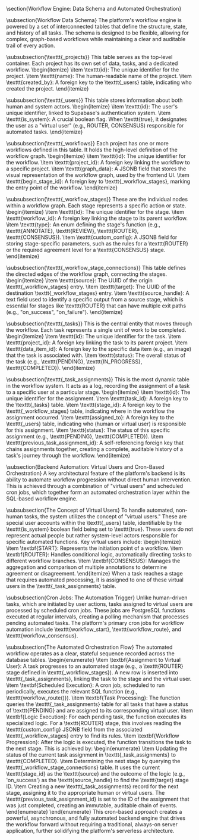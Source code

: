 \section{Workflow Engine: Data Schema and Automated Orchestration}

\subsection{Workflow Data Schema}
The platform's workflow engine is powered by a set of interconnected tables that define the structure, state, and history of all tasks. The schema is designed to be flexible, allowing for complex, graph-based workflows while maintaining a clear and auditable trail of every action.

\subsubsection{\texttt{\_projects}}
This table serves as the top-level container. Each project has its own set of data, tasks, and a dedicated workflow.
\begin{itemize}
    \item \texttt{id}: The unique identifier for the project.
    \item \texttt{name}: The human-readable name of the project.
    \item \texttt{created\_by}: A foreign key to the \texttt{\_users} table, indicating who created the project.
\end{itemize}

\subsubsection{\texttt{\_users}}
This table stores information about both human and system actors.
\begin{itemize}
    \item \texttt{id}: The user's unique identifier, linked to Supabase's authentication system.
    \item \texttt{is\_system}: A crucial boolean flag. When \texttt{true}, it designates the user as a "virtual user" (e.g., ROUTER, CONSENSUS) responsible for automated tasks.
\end{itemize}

\subsubsection{\texttt{\_workflows}}
Each project has one or more workflows defined in this table. It holds the high-level definition of the workflow graph.
\begin{itemize}
    \item \texttt{id}: The unique identifier for the workflow.
    \item \texttt{project\_id}: A foreign key linking the workflow to a specific project.
    \item \texttt{graph\_data}: A JSONB field that stores the visual representation of the workflow graph, used by the frontend UI.
    \item \texttt{begin\_stage\_id}: A foreign key to \texttt{\_workflow\_stages}, marking the entry point of the workflow.
\end{itemize}

\subsubsection{\texttt{\_workflow\_stages}}
These are the individual nodes within a workflow graph. Each stage represents a specific action or state.
\begin{itemize}
    \item \texttt{id}: The unique identifier for the stage.
    \item \texttt{workflow\_id}: A foreign key linking the stage to its parent workflow.
    \item \texttt{type}: An enum defining the stage's function (e.g., \texttt{ANNOTATE}, \texttt{REVIEW}, \texttt{ROUTER}, \texttt{CONSENSUS}).
    \item \texttt{custom\_config}: A JSONB field for storing stage-specific parameters, such as the rules for a \texttt{ROUTER} or the required agreement level for a \texttt{CONSENSUS} stage.
\end{itemize}

\subsubsection{\texttt{\_workflow\_stage\_connections}}
This table defines the directed edges of the workflow graph, connecting the stages.
\begin{itemize}
    \item \texttt{source}: The UUID of the origin \texttt{\_workflow\_stages} entry.
    \item \texttt{target}: The UUID of the destination \texttt{\_workflow\_stages} entry.
    \item \texttt{source\_handle}: A text field used to identify a specific output from a source stage, which is essential for stages like \texttt{ROUTER} that can have multiple exit paths (e.g., "on\_success", "on\_failure").
\end{itemize}

\subsubsection{\texttt{\_tasks}}
This is the central entity that moves through the workflow. Each task represents a single unit of work to be completed.
\begin{itemize}
    \item \texttt{id}: The unique identifier for the task.
    \item \texttt{project\_id}: A foreign key linking the task to its parent project.
    \item \texttt{data\_item\_id}: A foreign key to the specific data item (e.g., an image) that the task is associated with.
    \item \texttt{status}: The overall status of the task (e.g., \texttt{PENDING}, \texttt{IN\_PROGRESS}, \texttt{COMPLETED}).
\end{itemize}

\subsubsection{\texttt{\_task\_assignments}}
This is the most dynamic table in the workflow system. It acts as a log, recording the assignment of a task to a specific user at a particular stage.
\begin{itemize}
    \item \texttt{id}: The unique identifier for the assignment.
    \item \texttt{task\_id}: A foreign key to the \texttt{\_tasks} table.
    \item \texttt{stage\_id}: A foreign key to the \texttt{\_workflow\_stages} table, indicating where in the workflow the assignment occurred.
    \item \texttt{assigned\_to}: A foreign key to the \texttt{\_users} table, indicating who (human or virtual user) is responsible for this assignment.
    \item \texttt{status}: The status of this specific assignment (e.g., \texttt{PENDING}, \texttt{COMPLETED}).
    \item \texttt{previous\_task\_assignment\_id}: A self-referencing foreign key that chains assignments together, creating a complete, auditable history of a task's journey through the workflow.
\end{itemize}

\subsection{Backend Automation: Virtual Users and Cron-Based Orchestration}
A key architectural feature of the platform's backend is its ability to automate workflow progression without direct human intervention. This is achieved through a combination of "virtual users" and scheduled cron jobs, which together form an automated orchestration layer within the SQL-based workflow engine.

\subsubsection{The Concept of Virtual Users}
To handle automated, non-human tasks, the system utilizes the concept of "virtual users." These are special user accounts within the \texttt{\_users} table, identifiable by the \texttt{is\_system} boolean field being set to \texttt{true}. These users do not represent actual people but rather system-level actors responsible for specific automated functions. Key virtual users include:
\begin{itemize}
    \item \textbf{START}: Represents the initiation point of a workflow.
    \item \textbf{ROUTER}: Handles conditional logic, automatically directing tasks to different workflow branches.
    \item \textbf{CONSENSUS}: Manages the aggregation and comparison of multiple annotations to determine agreement or disagreement.
\end{itemize}
When a task reaches a stage that requires automated processing, it is assigned to one of these virtual users in the \texttt{\_task\_assignments} table.

\subsubsection{Cron Jobs: The Automation Trigger}
Unlike human-driven tasks, which are initiated by user actions, tasks assigned to virtual users are processed by scheduled cron jobs. These jobs are PostgreSQL functions executed at regular intervals, creating a polling mechanism that processes pending automated tasks. The platform's primary cron jobs for workflow automation include \texttt{workflow\_start}, \texttt{workflow\_route}, and \texttt{workflow\_consensus}.

\subsubsection{The Automated Orchestration Flow}
The automated workflow operates as a clear, stateful sequence recorded across the database tables.
\begin{enumerate}
    \item \textbf{Assignment to Virtual User}: A task progresses to an automated stage (e.g., a \texttt{ROUTER} stage defined in \texttt{\_workflow\_stages}). A new row is inserted into \texttt{\_task\_assignments}, linking the task to the stage and the virtual user.
    \item \textbf{Scheduled Execution}: A cron job, scheduled to run periodically, executes the relevant SQL function (e.g., \texttt{workflow\_route()}).
    \item \textbf{Task Processing}: The function queries the \texttt{\_task\_assignments} table for all tasks that have a status of \texttt{PENDING} and are assigned to its corresponding virtual user.
    \item \textbf{Logic Execution}: For each pending task, the function executes its specialized logic. For a \texttt{ROUTER} stage, this involves reading the \texttt{custom\_config} JSONB field from the associated \texttt{\_workflow\_stages} entry to find its rules.
    \item \textbf{Workflow Progression}: After the logic is executed, the function transitions the task to the next stage. This is achieved by:
    \begin{enumerate}
        \item Updating the status of the current task assignment in \texttt{\_task\_assignments} to \texttt{COMPLETED}.
        \item Determining the next stage by querying the \texttt{\_workflow\_stage\_connections} table. It uses the current \texttt{stage\_id} as the \texttt{source} and the outcome of the logic (e.g., 'on\_success') as the \texttt{source\_handle} to find the \texttt{target} stage ID.
        \item Creating a new \texttt{\_task\_assignments} record for the next stage, assigning it to the appropriate human or virtual users. The \texttt{previous\_task\_assignment\_id} is set to the ID of the assignment that was just completed, creating an immutable, auditable chain of events.
    \end{enumerate}
\end{enumerate}
This cron-based approach creates a powerful, asynchronous, and fully automated backend engine that drives the workflow forward without requiring a traditional, always-on server application, further solidifying the platform's serverless architecture.